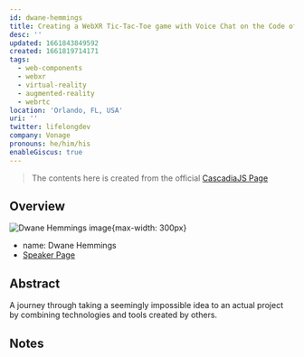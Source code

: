 ```yaml
---
id: dwane-hemmings
title: Creating a WebXR Tic-Tac-Toe game with Voice Chat on the Code of Giants
desc: ''
updated: 1661843849592
created: 1661819714171
tags:
  - web-components
  - webxr
  - virtual-reality
  - augmented-reality
  - webrtc
location: 'Orlando, FL, USA'
uri: ''
twitter: lifelongdev
company: Vonage
pronouns: he/him/his
enableGiscus: true
---
```

> The contents here is created from the official [CascadiaJS Page](https://2022.cascadiajs.com/speakers/dwane-hemmings)

## Overview

![Dwane Hemmings image](https://create-4jr.begin.app/_static/2022/dwane-hemmings.jpg){max-width: 300px}
- name: Dwane Hemmings
- [Speaker Page](https://2022.cascadiajs.com/speakers/dwane-hemmings)

## Abstract

A journey through taking a seemingly impossible idea to an actual project by combining technologies and tools created by others.

## Notes
